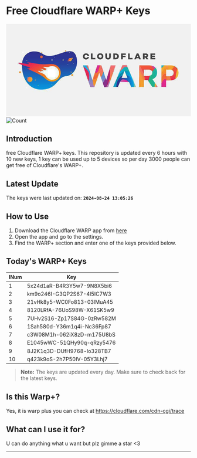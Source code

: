
# Free Cloudflare WARP+ Keys

![Banner](asset/IMG_20240629_142710_129.jpg)
![Count](https://hits.seeyoufarm.com/api/count/incr/badge.svg?url=https://github.com/Rvlndd/Cloudflare-Warp-Keys&count_bg=%2379C83D&title_bg=%23555555&icon=&icon_color=%23E7E7E7&title=Total+View&edge_flat=false)

## Introduction

free Cloudflare WARP+ keys. This repository is updated every 6 hours with 10 new keys, 1 key can be used up to 5 devices so per day 3000 people can get free of Cloudflare's WARP+.

## Latest Update

The keys were last updated on: **`2024-08-24 13:05:26`**

## How to Use

1. Download the Cloudflare WARP app from [here](https://1.1.1.1/)
2. Open the app and go to the settings.
3. Find the WARP+ section and enter one of the keys provided below.

## Today's WARP+ Keys

| INum | Key |
|-------|-----|
| 1     | 5x24d1aR-B4R3Y5w7-9N8X5bi6               |
| 2     | km9o246I-G3QP2S67-4l5IC7W3               |
| 3     | 21vHk8y5-WC0Fo813-03lMuA45               |
| 4     | 8120LRfA-76UoS98W-X61SK5w9               |
| 5     | 7UHv2S16-Zp17S84G-0zRw582M               |
| 6     | 1Sah580d-Y36m1q4i-Nc36Fp87               |
| 7     | c3W08M1h-062iX8zD-m175U8bS               |
| 8     | E1045wWC-51QHy90q-qRzy5476               |
| 9     | 8J2K1q3D-DUfH9768-lo328TB7               |
| 10    | q423k9oS-2h7P50IV-05Y3Lhj7               |


> **Note:** The keys are updated every day. Make sure to check back for the latest keys.

## Is this Warp+?

Yes, it is warp plus you can check at https://cloudflare.com/cdn-cgi/trace

## What can I use it for?
U can do anything what u want but plz gimme a star <3

---
